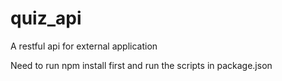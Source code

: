 # quiz_api
A restful api for external application

Need to run npm install first and run the scripts in package.json
